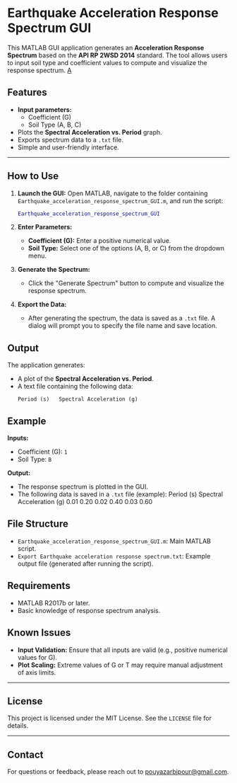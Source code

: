 # Earthquake Acceleration Response Spectrum GUI

This MATLAB GUI application generates an **Acceleration Response Spectrum** based on the **API RP 2WSD 2014** standard. The tool allows users to input soil type and coefficient values to compute and visualize the response spectrum.
[A](images/Earthquake_acceleration_response_spectrum_GUI.JPG)
## Features

- **Input parameters:**
    - Coefficient (G)
    - Soil Type (A, B, C)
- Plots the **Spectral Acceleration vs. Period** graph.
- Exports spectrum data to a `.txt` file.
- Simple and user-friendly interface.

---

## How to Use

1. **Launch the GUI:**
    Open MATLAB, navigate to the folder containing `Earthquake_acceleration_response_spectrum_GUI.m`, and run the script:
   
    ```matlab
    Earthquake_acceleration_response_spectrum_GUI
    ```
2.  **Enter Parameters:**
    - **Coefficient (G):** Enter a positive numerical value.
    - **Soil Type:** Select one of the options (A, B, or C) from the dropdown menu.
3.  **Generate the Spectrum:**
    - Click the "Generate Spectrum" button to compute and visualize the response spectrum.
4.  **Export the Data:**
    - After generating the spectrum, the data is saved as a `.txt` file. A dialog will prompt you to specify the file name and save location.

## Output

The application generates:

- A plot of the **Spectral Acceleration vs. Period**.
- A text file containing the following data:
    ```
    Period (s)   Spectral Acceleration (g)
    ```

## Example

**Inputs:**

- Coefficient (G): `1`
- Soil Type: `B`

**Output:**

- The response spectrum is plotted in the GUI.
-  The following data is saved in a `.txt` file (example):
Period (s) Spectral Acceleration (g)
0.01 0.20
0.02 0.40
0.03 0.60

## File Structure

- `Earthquake_acceleration_response_spectrum_GUI.m`: Main MATLAB script.
- `Export Earthquake acceleration response spectrum.txt`: Example output file (generated after running the script).

## Requirements

- MATLAB R2017b or later.
- Basic knowledge of response spectrum analysis.

## Known Issues

- **Input Validation:** Ensure that all inputs are valid (e.g., positive numerical values for G).
- **Plot Scaling:** Extreme values of G or T may require manual adjustment of axis limits.

---

## License  
This project is licensed under the MIT License. See the `LICENSE` file for details.  

---

## Contact  
For questions or feedback, please reach out to pouyazarbipour@gmail.com.
